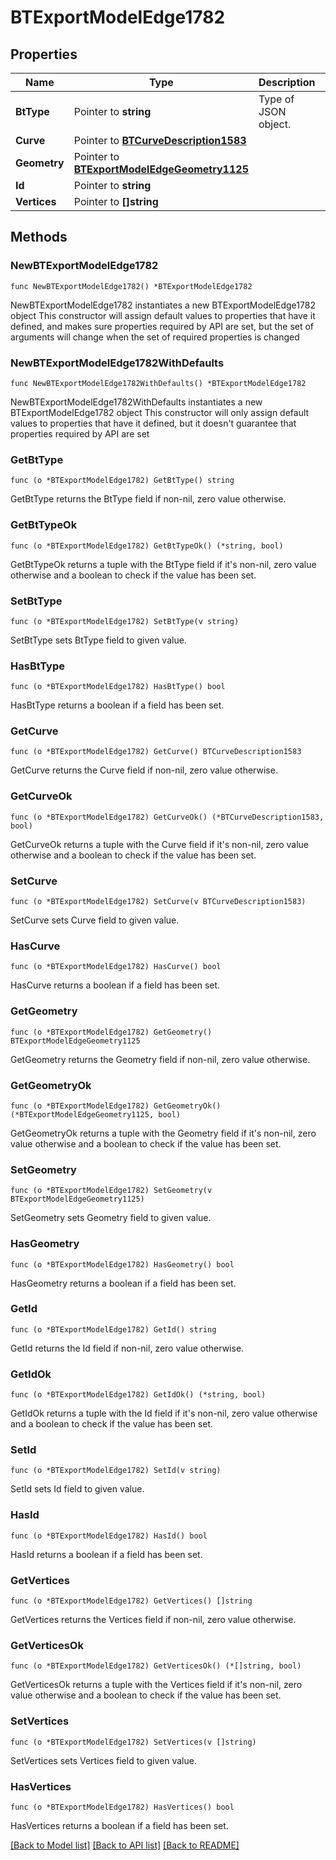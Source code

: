# BTExportModelEdge1782

## Properties

Name | Type | Description | Notes
------------ | ------------- | ------------- | -------------
**BtType** | Pointer to **string** | Type of JSON object. | [optional] 
**Curve** | Pointer to [**BTCurveDescription1583**](BTCurveDescription1583.md) |  | [optional] 
**Geometry** | Pointer to [**BTExportModelEdgeGeometry1125**](BTExportModelEdgeGeometry1125.md) |  | [optional] 
**Id** | Pointer to **string** |  | [optional] 
**Vertices** | Pointer to **[]string** |  | [optional] 

## Methods

### NewBTExportModelEdge1782

`func NewBTExportModelEdge1782() *BTExportModelEdge1782`

NewBTExportModelEdge1782 instantiates a new BTExportModelEdge1782 object
This constructor will assign default values to properties that have it defined,
and makes sure properties required by API are set, but the set of arguments
will change when the set of required properties is changed

### NewBTExportModelEdge1782WithDefaults

`func NewBTExportModelEdge1782WithDefaults() *BTExportModelEdge1782`

NewBTExportModelEdge1782WithDefaults instantiates a new BTExportModelEdge1782 object
This constructor will only assign default values to properties that have it defined,
but it doesn't guarantee that properties required by API are set

### GetBtType

`func (o *BTExportModelEdge1782) GetBtType() string`

GetBtType returns the BtType field if non-nil, zero value otherwise.

### GetBtTypeOk

`func (o *BTExportModelEdge1782) GetBtTypeOk() (*string, bool)`

GetBtTypeOk returns a tuple with the BtType field if it's non-nil, zero value otherwise
and a boolean to check if the value has been set.

### SetBtType

`func (o *BTExportModelEdge1782) SetBtType(v string)`

SetBtType sets BtType field to given value.

### HasBtType

`func (o *BTExportModelEdge1782) HasBtType() bool`

HasBtType returns a boolean if a field has been set.

### GetCurve

`func (o *BTExportModelEdge1782) GetCurve() BTCurveDescription1583`

GetCurve returns the Curve field if non-nil, zero value otherwise.

### GetCurveOk

`func (o *BTExportModelEdge1782) GetCurveOk() (*BTCurveDescription1583, bool)`

GetCurveOk returns a tuple with the Curve field if it's non-nil, zero value otherwise
and a boolean to check if the value has been set.

### SetCurve

`func (o *BTExportModelEdge1782) SetCurve(v BTCurveDescription1583)`

SetCurve sets Curve field to given value.

### HasCurve

`func (o *BTExportModelEdge1782) HasCurve() bool`

HasCurve returns a boolean if a field has been set.

### GetGeometry

`func (o *BTExportModelEdge1782) GetGeometry() BTExportModelEdgeGeometry1125`

GetGeometry returns the Geometry field if non-nil, zero value otherwise.

### GetGeometryOk

`func (o *BTExportModelEdge1782) GetGeometryOk() (*BTExportModelEdgeGeometry1125, bool)`

GetGeometryOk returns a tuple with the Geometry field if it's non-nil, zero value otherwise
and a boolean to check if the value has been set.

### SetGeometry

`func (o *BTExportModelEdge1782) SetGeometry(v BTExportModelEdgeGeometry1125)`

SetGeometry sets Geometry field to given value.

### HasGeometry

`func (o *BTExportModelEdge1782) HasGeometry() bool`

HasGeometry returns a boolean if a field has been set.

### GetId

`func (o *BTExportModelEdge1782) GetId() string`

GetId returns the Id field if non-nil, zero value otherwise.

### GetIdOk

`func (o *BTExportModelEdge1782) GetIdOk() (*string, bool)`

GetIdOk returns a tuple with the Id field if it's non-nil, zero value otherwise
and a boolean to check if the value has been set.

### SetId

`func (o *BTExportModelEdge1782) SetId(v string)`

SetId sets Id field to given value.

### HasId

`func (o *BTExportModelEdge1782) HasId() bool`

HasId returns a boolean if a field has been set.

### GetVertices

`func (o *BTExportModelEdge1782) GetVertices() []string`

GetVertices returns the Vertices field if non-nil, zero value otherwise.

### GetVerticesOk

`func (o *BTExportModelEdge1782) GetVerticesOk() (*[]string, bool)`

GetVerticesOk returns a tuple with the Vertices field if it's non-nil, zero value otherwise
and a boolean to check if the value has been set.

### SetVertices

`func (o *BTExportModelEdge1782) SetVertices(v []string)`

SetVertices sets Vertices field to given value.

### HasVertices

`func (o *BTExportModelEdge1782) HasVertices() bool`

HasVertices returns a boolean if a field has been set.


[[Back to Model list]](../README.md#documentation-for-models) [[Back to API list]](../README.md#documentation-for-api-endpoints) [[Back to README]](../README.md)


